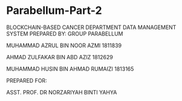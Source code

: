 # Parabellum-Part-2
BLOCKCHAIN-BASED CANCER DEPARTMENT DATA MANAGEMENT SYSTEM
PREPARED BY:
GROUP PARABELLUM

MUHAMMAD AZRUL BIN NOOR AZMI 1811839

AHMAD ZULFAKAR BIN ABD AZIZ 1812629

MUHAMMAD HUSIN BIN AHMAD RUMAIZI 1813165

PREPARED FOR:

ASST. PROF. DR NORZARIYAH BINTI YAHYA
